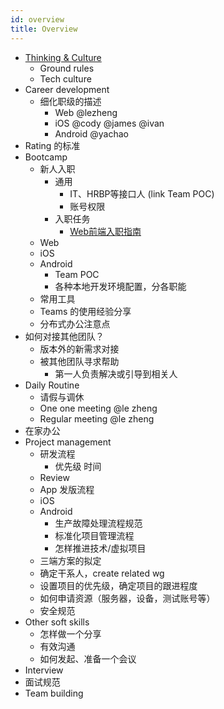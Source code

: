 ```yaml
---
id: overview
title: Overview
---
```


- [Thinking & Culture](https://www.slideshare.net/mobile/reed2001/culture-1798664)
  - Ground rules
  - Tech culture
- Career development
  - 细化职级的描述
    - Web	@lezheng 
    - iOS	@cody @james @ivan
    - Android	@yachao
- Rating 的标准
- Bootcamp
  - 新人入职
    - 通用
      - IT、HRBP等接口人 (link Team POC)
      - 账号权限
    - 入职任务
      - [Web前端入职指南](/docs/101/bootcamp/new-come)
  - Web
  - iOS
  - Android
    -   Team POC
    -   各种本地开发环境配置，分各职能
  - 常用工具
  - Teams 的使用经验分享
  - 分布式办公注意点
- 如何对接其他团队？
  - 版本外的新需求对接
  - 被其他团队寻求帮助
    - 第一人负责解决或引导到相关人
- Daily Routine
  - 请假与调休
  - One one meeting @le zheng 
  - Regular meeting @le zheng
- 在家办公
- Project management
  - 研发流程
    - 优先级 时间
  - Review
  - App 发版流程
  - iOS
  - Android
    - 生产故障处理流程规范
    - 标准化项目管理流程
    - 怎样推进技术/虚拟项目
  - 三端方案的拟定
  - 确定干系人，create related wg
  - 设置项目的优先级，确定项目的跟进程度
  - 如何申请资源（服务器，设备，测试账号等）
  - 安全规范
- Other soft skills
  - 怎样做一个分享
  - 有效沟通
  - 如何发起、准备一个会议
- Interview
-   面试规范
- Team building
